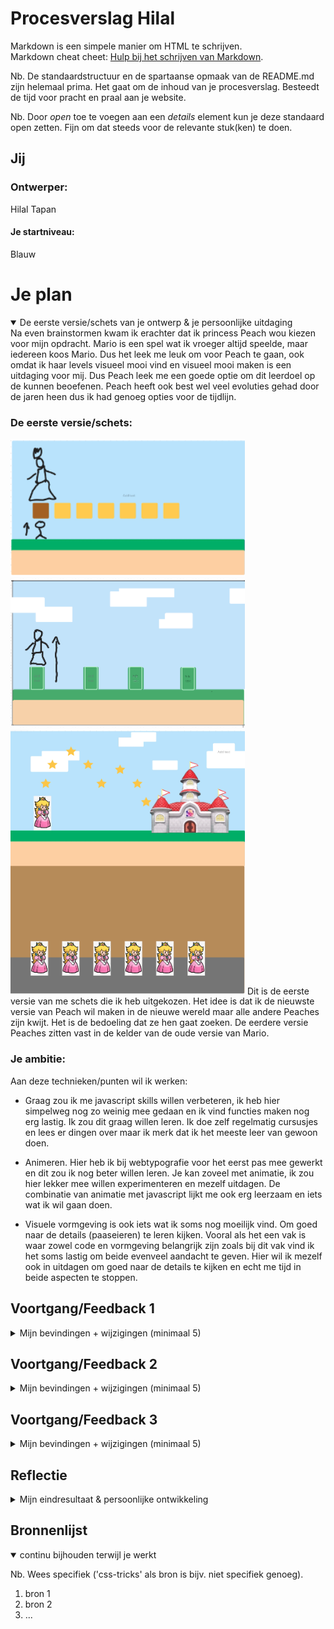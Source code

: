 # Procesverslag Hilal
Markdown is een simpele manier om HTML te schrijven.  
Markdown cheat cheet: [Hulp bij het schrijven van Markdown](https://github.com/adam-p/markdown-here/wiki/Markdown-Cheatsheet).

Nb. De standaardstructuur en de spartaanse opmaak van de README.md zijn helemaal prima. Het gaat om de inhoud van je procesverslag. Besteedt de tijd voor pracht en praal aan je website.

Nb. Door *open* toe te voegen aan een *details* element kun je deze standaard open zetten. Fijn om dat steeds voor de relevante stuk(ken) te doen.




## Jij

### Ontwerper:
Hilal Tapan 

#### Je startniveau:
Blauw 


# Je plan

<details open>
  <summary>De eerste versie/schets van je ontwerp & je persoonlijke uitdaging</summary>
  Na even brainstormen kwam ik erachter dat ik princess Peach wou kiezen voor mijn opdracht. Mario is een spel wat ik vroeger altijd speelde, maar iedereen koos Mario. Dus het leek me leuk om voor Peach te gaan, ook omdat ik haar levels visueel mooi vind en visueel mooi maken is een uitdaging voor mij. Dus Peach leek me een goede optie om dit leerdoel op de kunnen beoefenen. Peach heeft ook best wel veel evoluties gehad door de jaren heen dus ik had genoeg opties voor de tijdlijn.

  ### De eerste versie/schets:
  <img src="https://github.com/Hilal-Tapan/VIDii-tijdlijn/blob/main/images/schets1.png" width="375px" alt="eerste versie/schets">
  <img src="https://github.com/Hilal-Tapan/VIDii-tijdlijn/blob/main/images/schets2.png" width="375px" alt="eerste versie/schets">
  <img src="https://github.com/Hilal-Tapan/VIDii-tijdlijn/blob/main/images/schets3.png" width="375px" alt="eerste versie/schets">
  Dit is de eerste versie van me schets die ik heb uitgekozen. Het idee is dat ik de nieuwste versie van Peach wil maken in de nieuwe wereld maar alle andere Peaches zijn kwijt. Het is de bedoeling dat ze hen gaat zoeken. De eerdere versie Peaches zitten vast in de kelder van de oude versie van Mario. 


  ### Je ambitie: 
  Aan deze technieken/punten wil ik werken:
  - Graag zou ik me javascript skills willen verbeteren, ik heb hier simpelweg nog zo weinig mee gedaan en ik vind functies maken nog erg lastig. Ik zou dit graag willen leren. Ik doe zelf regelmatig cursusjes en lees er dingen over maar ik merk dat ik het meeste leer van gewoon doen. 

  - Animeren. Hier heb ik bij webtypografie voor het eerst pas mee gewerkt en dit zou ik nog beter willen leren. Je kan zoveel met animatie, ik zou hier lekker mee willen experimenteren en mezelf uitdagen. De combinatie van animatie met javascript lijkt me ook erg leerzaam en iets wat ik wil gaan doen.

  - Visuele vormgeving is ook iets wat ik soms nog moeilijk vind. Om goed naar de details (paaseieren) te leren kijken. Vooral als het een vak is waar zowel code en vormgeving belangrijk zijn zoals bij dit vak vind ik het soms lastig om beide evenveel aandacht te geven. Hier wil ik mezelf ook in uitdagen om goed naar de details te kijken en echt me tijd in beide aspecten te stoppen.
 
</details>




## Voortgang/Feedback 1 

<details>
  <summary>Mijn bevindingen + wijzigingen (minimaal 5)</summary>

  ### Bevinding 1 (van Keïsha):
  Je hebt nog geen progressive disclosure in je concept toegepast, denk hier over na.

  #### oplossing:
  Ik kreeg de feedback dat ik nog geen progressive disclosure had en dit klopt. Ik moest nog nadenken over hoe ik de informatie naar voren wou laten komen. Ik heb dit uiteindelijk gedaan met de kelder waar alle princessen in vastzaten. Hen moet je eerst zoeken want sommige zitten verstopt en daarna als je op ze klikt komt er een tekst bubbel met informatie en een klein verhaaltje tevoorschijn. De princessen heb ik een button gemaakt en een hover en active state gegeven zodat de gebruiker weet dat ze klikbaar zijn. Met toggle kan je de tekstbubbels ook weer uitzetten.

  <img src="images/bevinding1.png" width="375px" alt="final ontwerp">
  <img src="images/bevinding-1.png" width="375px" alt="final ontwerp">



  ### Bevinding 2 (van Keïsha):
  Met javascript het karakter interactiever maken.

  #### oplossing:
  Bij level 1 met princes peach die springt om de munten te vangen was het in mijn schets nog niet heel interactief. Hierdoor heb ik een knop toegevoegd die zegt start game. Deze knop heeft ook een hover state met animatie, probeer hem uit zou ik zeggen. Zo lijkt het echt een beetje op een spelletje. Ik wou eigenlijk peach de muis laten volgen zodat het nog interactiever is en je echt de muntjes kan vangen maar hier had ik geen genoeg tijd voor dus heb het gelaten bij een setTimeOut waardoor de muntjes verdwijnen na een bepaald aantal seconden nadat er op de start knop wordt geklikt. Ook start dan pas de spring animatie van princes Peach.

  <img src="images/bevinding-2.png" width="375px" alt="final ontwerp">
  <img src="images/bevinding2.png" width="375px" alt="final ontwerp">


  ### Bevinding 3 (van Keïsha):
  Je kan ook ideeën uit je vorige schetsen combineren met je eindschets zodat het completer wordt.

  #### oplossing:
  Ik wist zelf nog niet helemaal wat ik wou doen met de kelder en hoe ik dat wou vormgeven maar Keïsha kwam met het idee dat ik het ook kon combineren met me vorige schetsen. Toen kwam ik zelf met het idee dat ik ze kon verstoppen en dit heb ik gedaan met de buizen die je ziet in de mario game. Hier heb ik animaties bij gevoegt om het interactiever te maken.

  <img src="images/bevinding3.png" width="375px" alt="final ontwerp">
  <img src="images/bevinding-3.png" width="375px" alt="final ontwerp">




  ### Bevinding 4:
  Mensen weten niet dat je naar beneden kan scrollen, dit kan interactiever en beter aangegeven worden.

  #### oplossing:
  Ik heb een pijltje toegevoegd die ook een animatie is en beweegd waardoor het opvalt. Als je hierop klikt krijg je section 2 (de kelder) te zien. Hier zat ik even mee te knoeien en de javascript functie lukte niet helemaal. Ik was er wel bijna. Uiteindelijk heeft Jeffrey me hierbij geholpen en zei dat ik een scrollIntoView moest gebruiken en dat ik dat maar net moest weten. 

  <img src="images/bevinding4.png" width="375px" alt="final ontwerp">
  <img src="images/bevinding-4.png" width="375px" alt="final ontwerp">




  ### Bevinding 5:
  De sprong van princess Peach vloeiender en mooier maken

  #### oplossing:
  Ik wou mezelf uitdagen met animeren dus ik wou de sprong van peach van de bovenwereld wat mooier en vloeiender maken. Dit heb ik gedaan met behulp van deze site https://css-tricks.com/making-css-animations-feel-natural/. Ik vond dit een leuke oefening en de keyframe is voor mijn doen best complex geworden maar ik vond het vooral heel leuk om hiermee te experimenteren.
  
  <img src="images/bevinding5.png" width="375px" alt="final ontwerp">


</details>




## Voortgang/Feedback 2

<details>
  <summary>Mijn bevindingen + wijzigingen (minimaal 5)</summary>
  
  ### Bevinding 1:
  Omschrijving van wat er nog niet orde was (tekst en afbeeding(en)).

  #### oplossing:
  Beschrijving hoe je het hebt hebt opgelost of als het niet gelukt is hoe je het zou oplossen (tekst en afbeeding(en)).



  ### Bevinding 2:
  Omschrijving van wat er nog niet orde was (tekst en afbeeding(en)).

  #### oplossing:
  Beschrijving hoe je het hebt hebt opgelost of als het niet gelukt is hoe je het zou oplossen (tekst en afbeeding(en)).



  ### Bevinding 3:
  ...

</details>




## Voortgang/Feedback 3

<details>
  <summary>Mijn bevindingen + wijzigingen (minimaal 5)</summary>
  
  ### Bevinding 1:
  Omschrijving van wat er nog niet orde was (tekst en afbeeding(en)).

  #### oplossing:
  Beschrijving hoe je het hebt hebt opgelost of als het niet gelukt is hoe je het zou oplossen (tekst en afbeeding(en)).



  ### Bevinding 2:
  Omschrijving van wat er nog niet orde was (tekst en afbeeding(en)).

  #### oplossing:
  Beschrijving hoe je het hebt hebt opgelost of als het niet gelukt is hoe je het zou oplossen (tekst en afbeeding(en)).



  ### Bevinding 3:
  ...

</details>




## Reflectie

<details>
  <summary>Mijn eindresultaat & persoonlijke ontwikkeling</summary>

  ### Je uitkomst - karakteristiek screenshot(s):
  <img src="readme-images/dummy-plaatje.jpg" width="375px" alt="final ontwerp">


  ### Dit ging goed/Heb ik geleerd: 
  Korte omschrijving met plaatje(s)

  <img src="readme-images/dummy-plaatje.jpg" width="375px" alt="top">


  ### Dit was lastig/Is niet gelukt:
  Korte omschrijving met plaatje(s)

  <img src="readme-images/dummy-plaatje.jpg" width="375px" alt="bummer">
</details>




## Bronnenlijst

<details open>
<summary>continu bijhouden terwijl je werkt</summary>

Nb. Wees specifiek ('css-tricks' als bron is bijv. niet specifiek genoeg).

1. bron 1
2. bron 2
3. ...

</details>